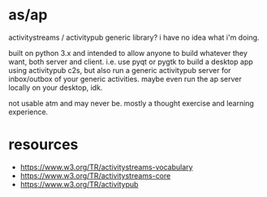 # as/ap

activitystreams / activitypub generic library? i have no idea what i'm doing.

built on python 3.x and intended to allow anyone to build whatever they want, both server and client. i.e. use pyqt or pygtk to build a desktop app using activitypub c2s, but also run a generic activitypub server for inbox/outbox of your generic activities. maybe even run the ap server locally on your desktop, idk.

not usable atm and may never be. mostly a thought exercise and learning experience.

# resources
- https://www.w3.org/TR/activitystreams-vocabulary
- https://www.w3.org/TR/activitystreams-core
- https://www.w3.org/TR/activitypub
